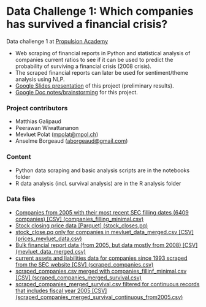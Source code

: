 # Data Challenge 1: Which companies has survived a financial crisis?
Data challenge 1 at [Propulsion Academy](https://www.linkedin.com/school/propulsion-academy/?originalSubdomain=ch)

- Web scraping of financial reports in Python and statistical analysis of companies current ratios to see if it can be used to predict the probability of surviving a financial crisis (2008 crisis).
- The scraped financial reports can later be used for sentiment/theme analysis using NLP.
- [Google Slides presentation](https://docs.google.com/presentation/d/1wXfmQQvGGECkWRxRInyPSN39wJe4Ahna1tl07QzykXA/edit?usp=sharing) of this project (preliminary results).
- [Google Doc notes/brainstorming](https://docs.google.com/document/d/1AniEjj6gImymUvTHtJh18frXXIqXaIMA6B2j4qhAVQU/edit) for this project.

### Project contributors
- Matthias Galipaud
- Peerawan Wiwattananon
- Mevluet Polat (mpolat@mpol.ch)
- Anselme Borgeaud (aborgeaud@gmail.com)

### Content
- Python data scraping and basic analysis scripts are in the notebooks folder
- R data analysis (incl. survival analysis) are in the R analysis folder

### Data files
- [Companies from 2005 with their most recent SEC filling dates (6409 companies) [CSV] (companies_filling_minimal.csv)](https://www.dropbox.com/s/ukvmv87cm88iz7e/companies_filling_minimal.csv?dl=0)
- [Stock closing price data [Parquet] (stock_closes.pq)](https://www.dropbox.com/s/uqhczpn4fxak8w9/stock_closes.pq?dl=0)
- [stock_close.pq only for companies in mevluet_data_merged.csv [CSV] (prices_mevluet_data.csv)](https://www.dropbox.com/s/tp1on9hx1iqvp7i/prices_mevluet_data.csv?dl=0)
- [Bulk financial report data (from 2005, but data mostly from 2008) [CSV] (mevluet_data_merged.csv)](https://www.dropbox.com/s/z119lsqk57g09v4/mevluet_data_merged.csv?dl=0)
- [current assets and liabilities data for companies since 1993 scraped from the SEC website [CSV] (scraped_companies.csv)](https://www.dropbox.com/s/pvsqovoflkmaxpg/scraped_companies.csv?dl=0)
- [scraped_companies.csv merged with companies_fillinf_minimal.csv [CSV] (scraped_companies_merged_survival.csv)](https://www.dropbox.com/s/svk4l9qzkp9vj0u/scraped_companies_merged_survival.csv?dl=0)
- [scraped_companies_merged_survival.csv filtered for continuous records that includes fiscal year 2005 [CSV] (scraped_companies_merged_survival_continuous_from2005.csv)](https://www.dropbox.com/s/at23ufz0ts03enf/scraped_companies_merged_survival_continuous_from2005.csv?dl=0)

